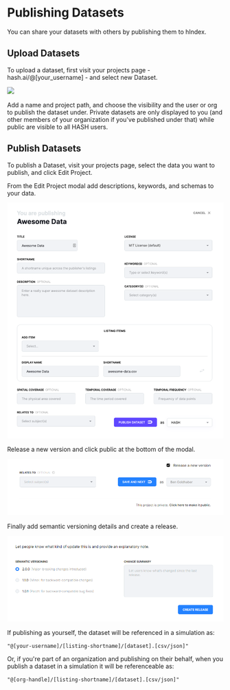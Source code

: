 # Publishing Datasets

You can share your datasets with others by publishing them to hIndex.

## Upload Datasets

To upload a dataset, first visit your projects page - hash.ai/@\[your\_username\] - and select new Dataset.

![](../../.gitbook/assets/kapture-2021-06-06-at-21.00.44%20%283%29.gif)

Add a name and project path, and choose the visibility and the user or org to publish the dataset under. Private datasets are only displayed to you \(and other members of your organization if you've published under that\) while public are visible to all HASH users.

## Publish Datasets

To publish a Dataset, visit your projects page, select the data you want to publish, and click Edit Project.

From the Edit Project modal add descriptions, keywords, and schemas to your data.

![Publish Modal](../../.gitbook/assets/screen-shot-2020-05-12-at-1.22.27-pm.png)

Release a new version and click public at the bottom of the modal.

![](../../.gitbook/assets/screenshot-2020-10-30-144523.png)

Finally add semantic versioning details and create a release.

![](../../.gitbook/assets/screenshot-2020-10-30-144826.png)

If publishing as yourself, the dataset will be referenced in a simulation as:

```text
"@[your-username]/[listing-shortname]/[dataset].[csv/json]"
```

Or, if you're part of an organization and publishing on their behalf, when you publish a dataset in a simulation it will be referenceable as:

```text
"@[org-handle]/[listing-shortname]/[dataset].[csv/json]"
```

